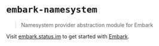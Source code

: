 # `embark-namesystem`

> Namesystem provider abstraction module for Embark

Visit [embark.status.im](https://embark.status.im/) to get started with
[Embark](https://github.com/embarklabs/embark).
